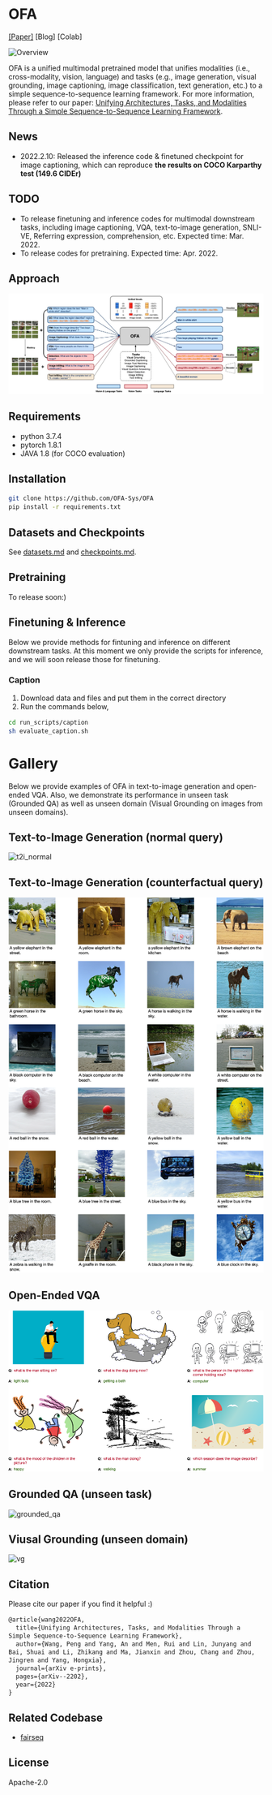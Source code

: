 # OFA

[[Paper]](http://arxiv.org/abs/2202.03052) [Blog] [Colab]

![Overview](examples/overview.png)

OFA is a unified multimodal pretrained model that unifies modalities (i.e., cross-modality, vision, language) and tasks 
(e.g., image generation, visual grounding, image captioning, image classification, text generation, etc.) 
to a simple sequence-to-sequence learning framework. For more information, please refer to our paper: [Unifying Architectures, Tasks, and Modalities Through a Simple Sequence-to-Sequence Learning Framework](http://arxiv.org/abs/2202.03052).


## News
* 2022.2.10: Released the inference code & finetuned checkpoint for image captioning, which can reproduce **the results on COCO Karparthy test (149.6 CIDEr)**


## TODO
* To release finetuning and inference codes for multimodal downstream tasks, including image captioning, VQA, text-to-image generation, SNLI-VE, Referring expression, comprehension, etc. Expected time: Mar. 2022.
* To release codes for pretraining. Expected time: Apr. 2022.


## Approach
![approach](examples/approach.jpg)


## Requirements
* python 3.7.4
* pytorch 1.8.1
* JAVA 1.8 (for COCO evaluation)


## Installation
```bash
git clone https://github.com/OFA-Sys/OFA
pip install -r requirements.txt
```


## Datasets and Checkpoints
See [datasets.md](datasets.md) and [checkpoints.md](checkpoints.md).


## Pretraining
To release soon:)


## Finetuning & Inference
Below we provide methods for fintuning and inference on different downstream tasks. At this moment we only provide the scripts for inference, and we will soon release those for finetuning. 

### Caption
1. Download data and files and put them in the correct directory
2. Run the commands below,

```bash
cd run_scripts/caption
sh evaluate_caption.sh
```


# Gallery
Below we provide examples of OFA in text-to-image generation and open-ended VQA. Also, we demonstrate its performance in unseen task (Grounded QA) as well as unseen domain (Visual Grounding on images from unseen domains). 

## Text-to-Image Generation (normal query)
![t2i_normal](examples/normal_images.png)

## Text-to-Image Generation (counterfactual query)
![t2i_counterfactual](examples/counterfactual_images.png)

## Open-Ended VQA
![open_vqa](examples/open_vqa.png)

## Grounded QA (unseen task)
![grounded_qa](examples/grounded_qa.png)

## Viusal Grounding (unseen domain)
![vg](examples/viusal_grounding.png)


## Citation
Please cite our paper if you find it helpful :)

```
@article{wang2022OFA,
  title={Unifying Architectures, Tasks, and Modalities Through a Simple Sequence-to-Sequence Learning Framework},
  author={Wang, Peng and Yang, An and Men, Rui and Lin, Junyang and Bai, Shuai and Li, Zhikang and Ma, Jianxin and Zhou, Chang and Zhou, Jingren and Yang, Hongxia},
  journal={arXiv e-prints},
  pages={arXiv--2202},
  year={2022}
}
```


## Related Codebase
* [fairseq](https://github.com/pytorch/fairseq)


## License
Apache-2.0
